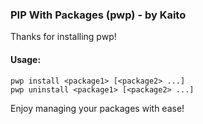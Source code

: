     
### PIP With Packages (pwp) - by Kaito
  
Thanks for installing pwp!
  
#### Usage:
    pwp install <package1> [<package2> ...]
    pwp uninstall <package1> [<package2> ...]
  
Enjoy managing your packages with ease!
